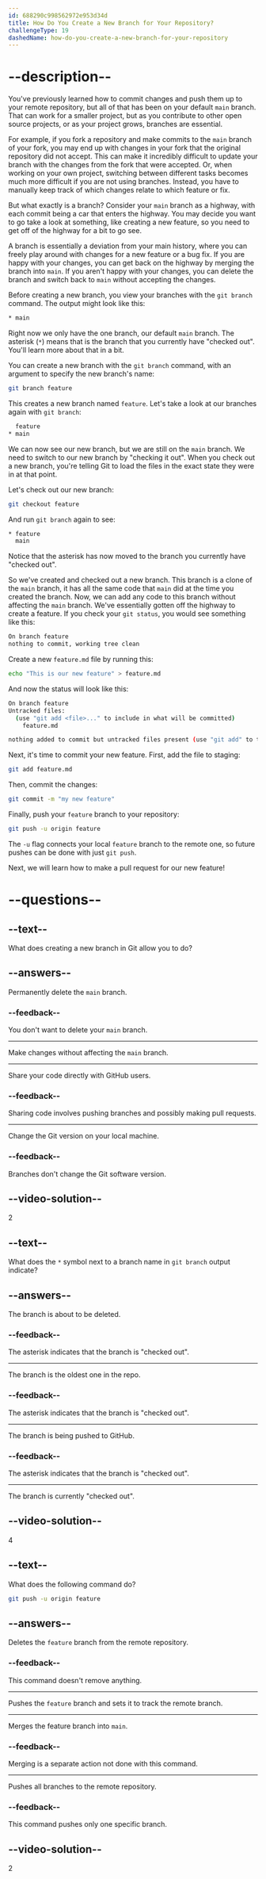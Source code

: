 ```yaml
---
id: 688290c998562972e953d34d
title: How Do You Create a New Branch for Your Repository?
challengeType: 19
dashedName: how-do-you-create-a-new-branch-for-your-repository
---
```


# --description--

You've previously learned how to commit changes and push them up to your remote repository, but all of that has been on your default `main` branch. That can work for a smaller project, but as you contribute to other open source projects, or as your project grows, branches are essential.

For example, if you fork a repository and make commits to the `main` branch of your fork, you may end up with changes in your fork that the original repository did not accept. This can make it incredibly difficult to update your branch with the changes from the fork that were accepted. Or, when working on your own project, switching between different tasks becomes much more difficult if you are not using branches. Instead, you have to manually keep track of which changes relate to which feature or fix.

But what exactly is a branch? Consider your `main` branch as a highway, with each commit being a car that enters the highway. You may decide you want to go take a look at something, like creating a new feature, so you need to get off of the highway for a bit to go see.

A branch is essentially a deviation from your main history, where you can freely play around with changes for a new feature or a bug fix. If you are happy with your changes, you can get back on the highway by merging the branch into `main`. If you aren't happy with your changes, you can delete the branch and switch back to `main` without accepting the changes.

Before creating a new branch, you view your branches with the `git branch` command. The output might look like this:

```sh
* main
```

Right now we only have the one branch, our default `main` branch. The asterisk (`*`) means that is the branch that you currently have "checked out". You'll learn more about that in a bit.

You can create a new branch with the `git branch` command, with an argument to specify the new branch's name:

```sh
git branch feature
```

This creates a new branch named `feature`. Let's take a look at our branches again with `git branch`:

```sh
  feature
* main
```

We can now see our new branch, but we are still on the `main` branch. We need to switch to our new branch by "checking it out". When you check out a new branch, you're telling Git to load the files in the exact state they were in at that point.

Let's check out our new branch:

```sh
git checkout feature
```

And run `git branch` again to see:

```sh
* feature
  main
```

Notice that the asterisk has now moved to the branch you currently have "checked out".

So we've created and checked out a new branch. This branch is a clone of the `main` branch, it has all the same code that `main` did at the time you created the branch. Now, we can add any code to this branch without affecting the `main` branch. We've essentially gotten off the highway to create a feature. If you check your `git status`, you would see something like this:

```sh
On branch feature
nothing to commit, working tree clean
```

Create a new `feature.md` file by running this:

```sh
echo "This is our new feature" > feature.md
```

And now the status will look like this:

```sh
On branch feature
Untracked files:
  (use "git add <file>..." to include in what will be committed)
	feature.md

nothing added to commit but untracked files present (use "git add" to track)
```

Next, it's time to commit your new feature. First, add the file to staging:

```sh
git add feature.md
```

Then, commit the changes:

```sh
git commit -m "my new feature"
```

Finally, push your `feature` branch to your repository:

```sh
git push -u origin feature
```

The `-u` flag connects your local `feature` branch to the remote one, so future pushes can be done with just `git push`.

Next, we will learn how to make a pull request for our new feature!

# --questions--

## --text--

What does creating a new branch in Git allow you to do?

## --answers--

Permanently delete the `main` branch.

### --feedback--

You don't want to delete your `main` branch.

---

Make changes without affecting the `main` branch.

---

Share your code directly with GitHub users.

### --feedback--

Sharing code involves pushing branches and possibly making pull requests.

---

Change the Git version on your local machine.

### --feedback--

Branches don't change the Git software version.

## --video-solution--

2

## --text--

What does the `*` symbol next to a branch name in `git branch` output indicate?

## --answers--

The branch is about to be deleted.

### --feedback--

The asterisk indicates that the branch is "checked out".

---

The branch is the oldest one in the repo.

### --feedback--

The asterisk indicates that the branch is "checked out".

---

The branch is being pushed to GitHub.

### --feedback--

The asterisk indicates that the branch is "checked out".

---

The branch is currently "checked out".

## --video-solution--

4

## --text--

What does the following command do?

```sh
git push -u origin feature
```

## --answers--

Deletes the `feature` branch from the remote repository.

### --feedback--

This command doesn't remove anything.

---

Pushes the `feature` branch and sets it to track the remote branch.

---

Merges the feature branch into `main`.

### --feedback--

Merging is a separate action not done with this command.

---

Pushes all branches to the remote repository.

### --feedback--

This command pushes only one specific branch.

## --video-solution--

2
